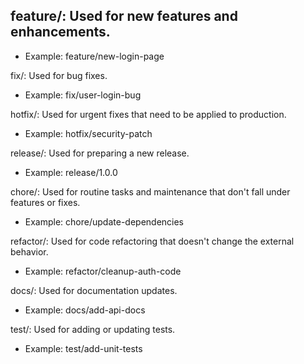 ## feature/: Used for new features and enhancements.
  * Example: feature/new-login-page

fix/: Used for bug fixes.
* Example: fix/user-login-bug

hotfix/: Used for urgent fixes that need to be applied to production.
* Example: hotfix/security-patch

release/: Used for preparing a new release.
* Example: release/1.0.0

chore/: Used for routine tasks and maintenance that don't fall under features or fixes.
* Example: chore/update-dependencies

refactor/: Used for code refactoring that doesn't change the external behavior.
* Example: refactor/cleanup-auth-code

docs/: Used for documentation updates.
* Example: docs/add-api-docs

test/: Used for adding or updating tests.
* Example: test/add-unit-tests
